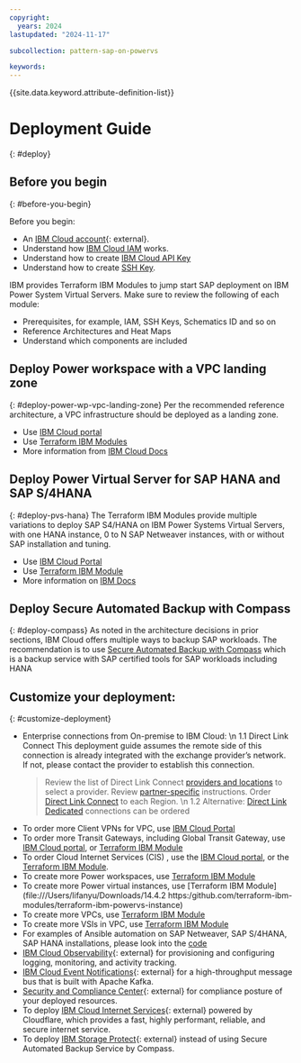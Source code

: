 ```yaml
---
copyright:
  years: 2024
lastupdated: "2024-11-17"

subcollection: pattern-sap-on-powervs

keywords:
---
```

{{site.data.keyword.attribute-definition-list}}

# Deployment Guide
{: #deploy}

## Before you begin
{: #before-you-begin}

Before you begin:
* An [IBM Cloud account](https://cloud.ibm.com/registration){: external}.
* Understand how [IBM Cloud IAM](https://cloud.ibm.com/docs/secure-enterprise?topic=secure-enterprise-iamoverview) works.
* Understand how to create [IBM Cloud API Key](https://test.cloud.ibm.com/docs-draft/account?topic=account-userapikey&interface=ui) 
* Understand how to create [SSH Key](https://test.cloud.ibm.com/docs/vpc?topic=vpc-ssh-keys&interface=ui).

IBM provides Terraform IBM Modules to jump start SAP deployment on IBM Power System Virtual Servers. Make sure to review the following of each module:
* Prerequisites, for example, IAM, SSH Keys, Schematics ID and so on
* Reference Architectures and Heat Maps
* Understand which components are included


## Deploy Power workspace with a VPC landing zone
{: #deploy-power-wp-vpc-landing-zone}
Per the recommended reference architecture, a VPC infrastructure should be deployed as a landing zone. 
* Use [IBM Cloud portal](https://cloud.ibm.com/catalog/architecture/deploy-arch-ibm-pvs-inf-2dd486c7-b317-4aaa-907b-42671485ad96-global?catalog_query=aHR0cHM6Ly9jbG91ZC5pYm0uY29tL2NhdGFsb2cjZGVwbG95YWJsZV9hcmNoaXRlY3R1cmVfdGFi)
* Use [Terraform IBM Modules](https://github.com/terraform-ibm-modules/terraform-ibm-powervs-sap)
* More information from [IBM Cloud Docs](//users/lifanyu/Downloads/1.https:/cloud.ibm.com/docs/sap-powervs?topic=sap-powervs-automation-solution-overview) 


## Deploy Power Virtual Server for SAP HANA and SAP S/4HANA 
{: #deploy-pvs-hana}
The Terraform IBM Modules provide multiple variations to deploy SAP S4/HANA on IBM Power Systems Virtual Servers, with one HANA instance, 0 to N SAP Netweaver instances, with or without SAP installation and tuning. 
* Use [IBM Cloud Portal](https://cloud.ibm.com/catalog/architecture/deploy-arch-ibm-pvs-sap-9aa6135e-75d5-467e-9f4a-ac2a21c069b8-global?catalog_query=aHR0cHM6Ly9jbG91ZC5pYm0uY29tL2NhdGFsb2cjZGVwbG95YWJsZV9hcmNoaXRlY3R1cmVfdGFi) 
* Use [Terraform IBM Module](https://github.com/terraform-ibm-modules/terraform-ibm-powervs-sap)
* More information on [IBM Docs](https:/cloud.ibm.com/docs/sap-powervs?topic=sap-powervs-automation-solution-overview)

## Deploy Secure Automated Backup with Compass 
{: #deploy-compass}
As noted in the architecture decisions in prior sections, IBM Cloud offers multiple ways to backup SAP workloads. The recommendation is to use [Secure Automated Backup with Compass](https://cloud.ibm.com/catalog/services/secure-automated-backup-with-compass?catalog_query=aHR0cHM6Ly9jbG91ZC5pYm0uY29tL2NhdGFsb2c%2Fc2VhcmNoPWNvbXBhc3Mjc2VhcmNoX3Jlc3VsdHM%3D) which is a backup service with SAP certified tools for SAP workloads including HANA

## Customize your deployment: 
{: #customize-deployment}

*  Enterprise connections from On-premise to IBM Cloud: \n
  1.1 Direct Link Connect
    This deployment guide assumes the remote side of this connection is already integrated with the exchange provider’s network. If not, please contact the provider to establish this connection.
     > Review the list of Direct Link Connect [providers and locations](https://test.cloud.ibm.com/docs-draft/dl?topic=dl-locations#connect-locations) to select a provider.
    > Review [partner-specific](https://test.cloud.ibm.com/docs-draft/dl?topic=dl-how-to-order-ibm-cloud-dl-connect#instructions-partner) instructions.
    > Order [Direct Link Connect](https://test.cloud.ibm.com/docs-draft/dl?topic=dl-how-to-order-ibm-cloud-dl-connect) to each Region. \n
  1.2 Alternative:  [Direct Link Dedicated](https://test.cloud.ibm.com/docs-draft/dl?topic=dl-how-to-order-ibm-cloud-dl-dedicated) connections can be ordered
*	 To order more Client VPNs for VPC, use [IBM Cloud Portal](https://cloud.ibm.com/vpc-ext/provision/vpnserver?catalog_query=aHR0cHM6Ly9jbG91ZC5pYm0uY29tL2NhdGFsb2c%2Fc2VhcmNoPVZQTiNzZWFyY2hfcmVzdWx0cw%3D%3D)
*	 To order more Transit Gateways, including Global Transit Gateway, use [IBM Cloud portal](https://cloud.ibm.com/interconnectivity/transit/provision?catalog_query=aHR0cHM6Ly9jbG91ZC5pYm0uY29tL2NhdGFsb2c%2Fc2VhcmNoPXRyYW5zaXQlMjUyMGdhdGV3YXkjc2VhcmNoX3Jlc3VsdHM%3D), or [Terraform IBM Module](https://github.com/terraform-ibm-modules/terraform-ibm-transit-gateway)
*  To order Cloud Internet Services (CIS) , use the [IBM Cloud portal](https://cloud.ibm.com/catalog/services/internet-services?catalog_query=aHR0cHM6Ly9jbG91ZC5pYm0uY29tL2NhdGFsb2c%2Fc2VhcmNoPWNpcyNzZWFyY2hfcmVzdWx0cw%3D%3D), or the [Terraform IBM Module](https://github.com/terraform-ibm-modules/terraform-ibm-cis).
*  To create more Power workspaces, use [Terraform IBM Module](https://github.com/terraform-ibm-modules/terraform-ibm-powervs-workspace)
*  To create more Power virtual instances, use [Terraform IBM Module](file:///Users/lifanyu/Downloads/14.4.2	https:/github.com/terraform-ibm-modules/terraform-ibm-powervs-instance)
*  To create more VPCs, use [Terraform IBM Module](https://github.com/terraform-ibm-modules/terraform-ibm-vpc)
*  To create more VSIs in VPC, use [Terraform IBM Module](https://github.com/terraform-ibm-modules/terraform-ibm-vpc-vsi)
*  For examples of Ansible automation on SAP Netweaver, SAP S/4HANA, SAP HANA installations, please look into the [code](https://github.com/terraform-ibm-modules/terraform-ibm-powervs-sap/tree/main/modules/ansible)
*  [IBM Cloud Observability](https://cloud.ibm.com/catalog/7a4d68b4-cf8b-40cd-a3d1-f49aff526eb3/architecture/deploy-arch-ibm-observability-a3137d28-79e0-479d-8a24-758ebd5a0eab-global){: external} for provisioning and configuring logging, monitoring, and activity tracking.
*  [IBM Cloud Event Notifications](https://cloud.ibm.com/catalog/7a4d68b4-cf8b-40cd-a3d1-f49aff526eb3/architecture/deploy-arch-ibm-event-notifications-c7ac3ee6-4f48-4236-b974-b0cd8c624a46-global){: external} for a high-throughput message bus that is built with Apache Kafka.
*  [Security and Compliance Center](https://cloud.ibm.com/catalog/7a4d68b4-cf8b-40cd-a3d1-f49aff526eb3/architecture/deploy-arch-ibm-scc-9423f9bc-1290-4c71-a9ac-01898bfa7ccc-global){: external} for compliance posture of your deployed resources.
*  To deploy [IBM Cloud Internet Services](https://github.com/terraform-ibm-modules/terraform-ibm-cis){: external} powered by Cloudflare, which provides a fast, highly performant, reliable, and secure internet service.
*  To deploy [IBM Storage Protect](https://cloud.ibm.com/catalog/content/SPonIBMCloud-20c54034-d319-48c0-beb6-0b4adc54265c-global?catalog_query=aHR0cHM6Ly9jbG91ZC5pYm0uY29tL2NhdGFsb2c%2Fc2VhcmNoPXN0b3JhZ2UlMjUyMHByb3RlY3Qjc2VhcmNoX3Jlc3VsdHM%3D){: external} instead of using Secure Automated Backup Service by Compass.
